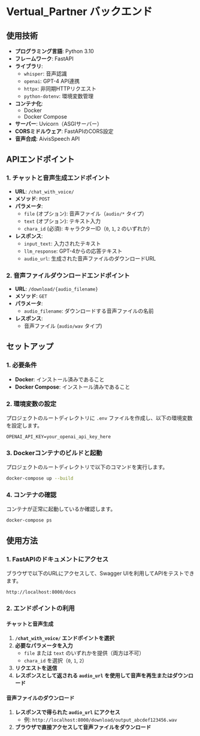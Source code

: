 
# Vertual_Partner バックエンド


## 使用技術

- **プログラミング言語**: Python 3.10
- **フレームワーク**: FastAPI
- **ライブラリ**:
  - `whisper`: 音声認識
  - `openai`: GPT-4 API連携
  - `httpx`: 非同期HTTPリクエスト
  - `python-dotenv`: 環境変数管理
- **コンテナ化**:
  - Docker
  - Docker Compose
- **サーバー**: Uvicorn（ASGIサーバー）
- **CORSミドルウェア**: FastAPIのCORS設定
- **音声合成**: AivisSpeech API


## APIエンドポイント

### 1. チャットと音声生成エンドポイント

- **URL**: `/chat_with_voice/`
- **メソッド**: `POST`
- **パラメータ**:
  - `file` (オプション): 音声ファイル（`audio/*` タイプ）
  - `text` (オプション): テキスト入力
  - `chara_id` (必須): キャラクターID（`0`, `1`, `2` のいずれか）
- **レスポンス**:
  - `input_text`: 入力されたテキスト
  - `llm_response`: GPT-4からの応答テキスト
  - `audio_url`: 生成された音声ファイルのダウンロードURL

### 2. 音声ファイルダウンロードエンドポイント

- **URL**: `/download/{audio_filename}`
- **メソッド**: `GET`
- **パラメータ**:
  - `audio_filename`: ダウンロードする音声ファイルの名前
- **レスポンス**:
  - 音声ファイル (`audio/wav` タイプ)

## セットアップ

### 1. 必要条件

- **Docker**: インストール済みであること
- **Docker Compose**: インストール済みであること

### 2. 環境変数の設定

プロジェクトのルートディレクトリに `.env` ファイルを作成し、以下の環境変数を設定します。

```env
OPENAI_API_KEY=your_openai_api_key_here
```

### 3. Dockerコンテナのビルドと起動

プロジェクトのルートディレクトリで以下のコマンドを実行します。

```bash
docker-compose up --build
```


### 4. コンテナの確認

コンテナが正常に起動しているか確認します。

```bash
docker-compose ps
```

## 使用方法

### 1. FastAPIのドキュメントにアクセス

ブラウザで以下のURLにアクセスして、Swagger UIを利用してAPIをテストできます。

```
http://localhost:8000/docs
```

### 2. エンドポイントの利用

#### チャットと音声生成

1. **`/chat_with_voice/` エンドポイントを選択**
2. **必要なパラメータを入力**
   - `file` または `text` のいずれかを提供（両方は不可）
   - `chara_id` を選択（`0`, `1`, `2`）
3. **リクエストを送信**
4. **レスポンスとして返される `audio_url` を使用して音声を再生またはダウンロード**

#### 音声ファイルのダウンロード

1. **レスポンスで得られた `audio_url` にアクセス**
   - 例: `http://localhost:8000/download/output_abcdef123456.wav`
2. **ブラウザで直接アクセスして音声ファイルをダウンロード**

